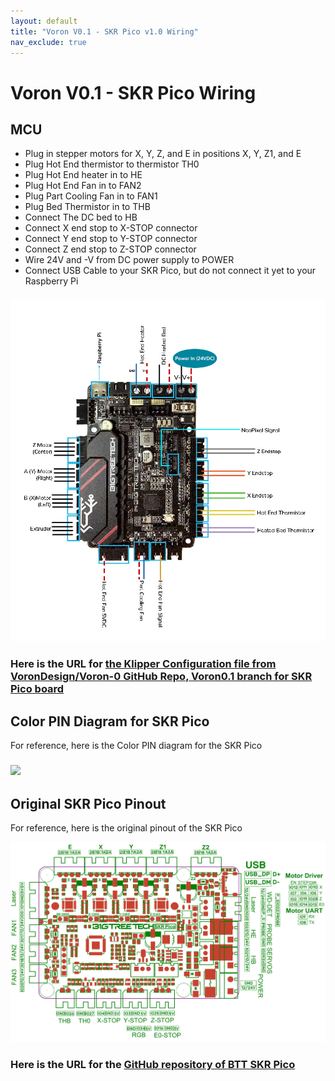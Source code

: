 ```yaml
---
layout: default
title: "Voron V0.1 - SKR Pico v1.0 Wiring"
nav_exclude: true
---
```


# Voron V0.1 - SKR Pico Wiring

## MCU

* Plug in stepper motors for X, Y, Z, and E in positions X, Y, Z1, and E
* Plug Hot End thermistor to thermistor TH0
* Plug Hot End heater in to HE
* Plug Hot End Fan in to FAN2
* Plug Part Cooling Fan in to FAN1
* Plug Bed Thermistor in to THB
* Connect The DC bed to HB
* Connect X end stop to X-STOP connector
* Connect Y end stop to Y-STOP connector
* Connect Z end stop to Z-STOP connector
* Wire 24V and -V from DC power supply to POWER
* Connect USB Cable to your SKR Pico, but do not connect it yet to your Raspberry Pi

### ![](.images/../images/Voron0.1_Wiring_Diagram_SKR_PICO_V1.0.jpg)

### Here is the URL for [the Klipper Configuration file from VoronDesign/Voron-0 GitHub Repo, Voron0.1 branch for SKR Pico board](https://github.com/VoronDesign/Voron-0/blob/Voron0.1/Firmware/skr-pico-v1.0.cfg)

## Color PIN Diagram for SKR Pico

For reference, here is the Color PIN diagram for the SKR Pico

### ![](./images/Voron0.1_SKR_PICO_V1.0_Color_PIN_diagram.jpg)

## Original SKR Pico Pinout

For reference, here is the original pinout of the SKR Pico

![](./images/skr-pico-pinout.png)

### Here is the URL for the [GitHub repository of BTT SKR Pico](https://github.com/bigtreetech/SKR-Pico/tree/master/Hardware) 